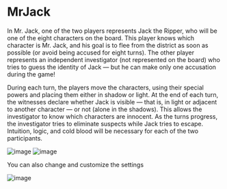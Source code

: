 # MrJack
In Mr. Jack, one of the two players represents Jack the Ripper, who will be one of the eight characters on the board. This player knows which character is Mr. Jack, and his goal is to flee from the district as soon as possible (or avoid being accused for eight turns). The other player represents an independent investigator (not represented on the board) who tries to guess the identity of Jack — but he can make only one accusation during the game!

During each turn, the players move the characters, using their special powers and placing them either in shadow or light. At the end of each turn, the witnesses declare whether Jack is visible — that is, in light or adjacent to another character — or not (alone in the shadows). This allows the investigator to know which characters are innocent. As the turns progress, the investigator tries to eliminate suspects while Jack tries to escape. Intuition, logic, and cold blood will be necessary for each of the two participants.

![image](https://user-images.githubusercontent.com/99325811/216814557-47bf827b-3635-45d3-9b96-9c722aec8265.png)
![image](https://user-images.githubusercontent.com/99325811/216814572-e98ceaac-7512-4af0-a3e1-0afcf3c63cd8.png)

You can also change and customize the settings

![image](https://user-images.githubusercontent.com/99325811/216814618-b6e679d4-abaf-415b-95c5-b16f718c867a.png)
